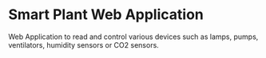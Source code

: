# Smart Plant Web Application

Web Application to read and control various devices such as lamps, pumps, ventilators, humidity sensors or CO2 sensors.
